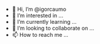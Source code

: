 - 👋 Hi, I’m @igorcaumo
- 👀 I’m interested in ...
- 🌱 I’m currently learning ...
- 💞️ I’m looking to collaborate on ...
- 📫 How to reach me ...

<!---
igorcaumo/igorcaumo is a ✨ special ✨ repository because its `README.md` (this file) appears on your GitHub profile.
You can click the Preview link to take a look at your changes.
--->
